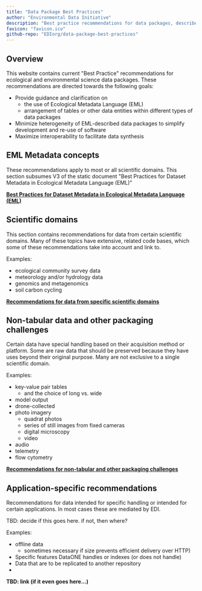```yaml
--- 
title: "Data Package Best Practices"
author: "Environmental Data Initiative"
description: "Best practice recommendations for data packages, described by Ecological Metadata Language (EML)."
favicon: "favicon.ico"
github-repo: "EDIorg/data-package-best-practices"
---
```


## Overview
This website contains current \"Best Practice\" recommendations for ecological and environmental science data packages. These recommendations are directed towards the following goals:

- Provide guidance and clarification on
  - the use of Ecological Metadata Language (EML)
  - arrangement of tables or other data entities within different types of data packages
- Minimize heterogeneity of EML-described data packages to simplify development and re-use of software
- Maximize interoperability to facilitate data synthesis


## EML Metadata concepts
These recommendations apply to most or all scientific domains. This section subsumes V3 of the static document "Best Practices for Dataset Metadata in Ecological Metadata Language (EML)"

 **[Best Practices for Dataset Metadata in Ecological Metadata Language (EML)](EMLmetadata/index.html)**
  
## Scientific domains
This section contains recommendations for data from certain scientific domains. Many of these topics have extensive, related code bases, which some of these recommendations take into account and link to. 

Examples:

- ecological community survey data
- meteorology and/or hydrology data
- genomics and metagenomics
- soil carbon cycling
  
**[Recommendations for data from specific scientific domains](scientific_domain/index.html)**
  
## Non-tabular data and other packaging challenges
Certain data have special handling based on their acquisition method or platform. Some are raw data that should be preserved because they have uses beyond their original purpose. Many are not exclusive to a single scientific domain. 

Examples:

- key-value pair tables 
  - and the choice of long vs. wide
- model output
- drone-collected
- photo imagery
  - quadrat photos
  - series of still images from fixed cameras
  - digital microscopy
  - video
- audio
- telemetry
- flow cytometry

**[Recommendations for non-tabular and other packaging challenges](non_tabular/index.html)**

## Application-specific recommendations
Recommendations for data intended for specific handling or intended for certain applications. In most cases these are mediated by EDI.

TBD: decide if this goes here. if not, then where?

Examples:

- offline data 
  - sometimes necessary if size prevents efficient delivery over HTTP)
- Specific features DataONE handles or indexes (or does not handle)
- Data that are to be replicated to another repository 
- 

**TBD: link (if it even goes here...)** 



